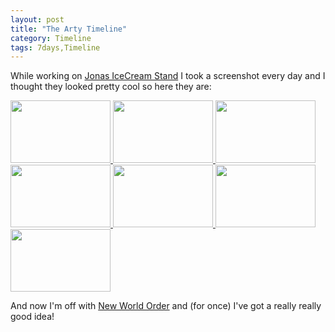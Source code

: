 ```yaml
---
layout: post
title: "The Arty Timeline"
category: Timeline
tags: 7days,Timeline
---
```


While working on [Jonas IceCream Stand](http://madeoftree.net/blog/postmortem_jonas_icecream_stand) I took a screenshot every day and I thought they looked pretty cool so here they are:

<a href="http://madeoftree.net/media/images/art/day1.png">
    <img src="http://madeoftree.net/media/images/art/day1.png" height="100" width="160">
</a>
<a href="http://madeoftree.net/media/images/art/day2.png">
    <img src="http://madeoftree.net/media/images/art/day2.png" height="100" width="160">
</a>
<a href="http://madeoftree.net/media/images/art/day3.png">
    <img src="http://madeoftree.net/media/images/art/day3.png" height="100" width="160">
</a>
<a href="http://madeoftree.net/media/images/art/day4.png">
    <img src="http://madeoftree.net/media/images/art/day4.png" height="100" width="160">
</a>
<a href="http://madeoftree.net/media/images/art/day5.png">
    <img src="http://madeoftree.net/media/images/art/day5.png" height="100" width="160">
</a>
<a href="http://madeoftree.net/media/images/art/day6.png">
    <img src="http://madeoftree.net/media/images/art/day6.png" height="100" width="160">
</a>
<a href="http://madeoftree.net/media/images/art/day7.png">
    <img src="http://madeoftree.net/media/images/art/day7.png" height="100" width="160">
</a>

And now I'm off with [New World Order](http://madeoftree.net/blog/december_theme_new_world_order) and (for once) I've got a really really good idea!


